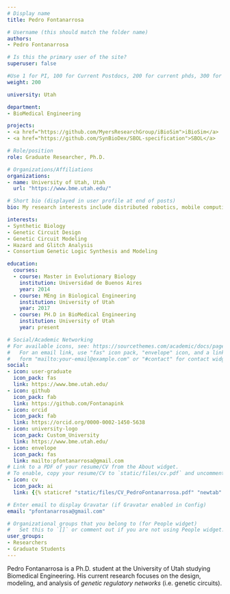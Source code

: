 ```yaml
---
# Display name
title: Pedro Fontanarrosa

# Username (this should match the folder name)
authors:
- Pedro Fontanarrosa

# Is this the primary user of the site?
superuser: false

#Use 1 for PI, 100 for Current Postdocs, 200 for current phds, 300 for current masters, 400 for current undergrads, 800 for alum postdocs, 810 for alum phds, 820 for alum masters, and 830 for alum undergrads
weight: 200

university: Utah

department:
- BioMedical Engineering

projects:
- <a href="https://github.com/MyersResearchGroup/iBioSim">iBioSim</a>
- <a href="https://github.com/SynBioDex/SBOL-specification">SBOL</a>

# Role/position
role: Graduate Researcher, Ph.D.

# Organizations/Affiliations
organizations:
- name: University of Utah, Utah
  url: "https://www.bme.utah.edu/"

# Short bio (displayed in user profile at end of posts)
bio: My research interests include distributed robotics, mobile computing and programmable matter.

interests:
- Synthetic Biology
- Genetic Circuit Design
- Genetic Circuit Modeling
- Hazard and Glitch Analysis
- Consortium Genetic Logic Synthesis and Modeling

education:
  courses:
  - course: Master in Evolutionary Biology
    institution: Universidad de Buenos Aires
    year: 2014
  - course: MEng in Biological Engineering
    institution: University of Utah
    year: 2017
  - course: PH.D in BioMedical Engineering
    institution: University of Utah
    year: present

# Social/Academic Networking
# For available icons, see: https://sourcethemes.com/academic/docs/page-builder/#icons
#   For an email link, use "fas" icon pack, "envelope" icon, and a link in the
#   form "mailto:your-email@example.com" or "#contact" for contact widget.
social:
- icon: user-graduate
  icon_pack: fas
  link: https://www.bme.utah.edu/
- icon: github
  icon_pack: fab
  link: https://github.com/Fontanapink
- icon: orcid
  icon_pack: fab
  link: https://orcid.org/0000-0002-1450-5638
- icon: university-logo
  icon_pack: Custom_University
  link: https://www.bme.utah.edu/
- icon: envelope
  icon_pack: fas
  link: mailto:pfontanarrosa@gmail.com  
# Link to a PDF of your resume/CV from the About widget.
# To enable, copy your resume/CV to `static/files/cv.pdf` and uncomment the lines below.
- icon: cv
  icon_pack: ai
  link: {{% staticref "static/files/CV_PedroFontanarrosa.pdf" "newtab" %}}{{% /staticref %}}

# Enter email to display Gravatar (if Gravatar enabled in Config)
email: "pfontanarrosa@gmail.com"

# Organizational groups that you belong to (for People widget)
#   Set this to `[]` or comment out if you are not using People widget.
user_groups:
- Researchers
- Graduate Students
---
```


Pedro Fontanarrosa is a Ph.D. student at the University of Utah studying Biomedical Engineering. His current research focuses on the design, modeling, and analysis of *genetic regulatory networks* (i.e. genetic circuits).